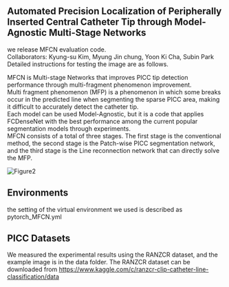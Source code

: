 ## Automated Precision Localization of Peripherally Inserted Central Catheter Tip through Model-Agnostic Multi-Stage Networks

we release MFCN evaluation code.    
Collaborators: Kyung-su Kim, Myung Jin chung, Yoon Ki Cha, Subin Park   
Detailed instructions for testing the image are as follows.   


MFCN is Multi-stage Networks that improves PICC tip detection performance through multi-fragment phenomenon improvement.   
Multi fragment phenomenon (MFP) is a phenomenon in which some breaks occur in the predicted line when segmenting the sparse PICC area, making it difficult to accurately detect the catheter tip.   
Each model can be used Model-Agnostic, but it is a code that applies FCDenseNet with the best performance among the current popular segmentation models through experiments.    
MFCN consists of a total of three stages. The first stage is the conventional method, the second stage is the Patch-wise PICC segmentation network, and the third stage is the Line reconnection network that can directly solve the MFP.

![Figure2](https://user-images.githubusercontent.com/79253022/148063562-edbe9208-259b-4e59-807b-c9d59a9e20b2.jpg)

## Environments
the setting of the virtual environment we used is described as pytorch_MFCN.yml

## PICC Datasets
We measured the experimental results using the RANZCR dataset, and the example image is in the data folder. 
The RANZCR dataset can be downloaded from
<https://www.kaggle.com/c/ranzcr-clip-catheter-line-classification/data>
